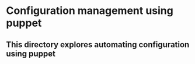 # Configuration management using puppet

## This directory explores automating configuration using puppet
